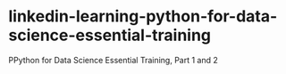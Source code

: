# linkedin-learning-python-for-data-science-essential-training
 PPython for Data Science Essential Training, Part 1 and 2
